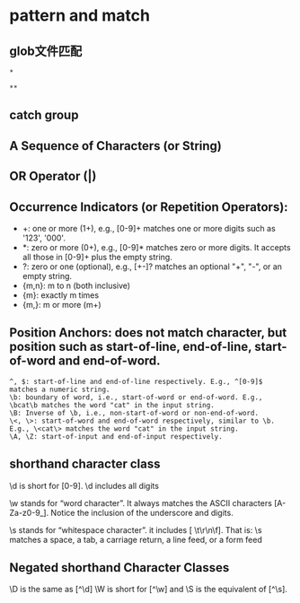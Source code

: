 # pattern and match

## glob文件匹配


`*`

`**`


## catch group

## A Sequence of Characters (or String)

## OR Operator (|)

## Occurrence Indicators (or Repetition Operators):

- +: one or more (1+), e.g., [0-9]+ matches one or more digits such as '123', '000'.
- \*: zero or more (0+), e.g., [0-9]* matches zero or more digits. It accepts all those in [0-9]+ plus the empty string.
- ?: zero or one (optional), e.g., [+-]? matches an optional "+", "-", or an empty string.
- {m,n}: m to n (both inclusive)
- {m}: exactly m times
- {m,}: m or more (m+)


## Position Anchors: does not match character, but position such as start-of-line, end-of-line, start-of-word and end-of-word.

    ^, $: start-of-line and end-of-line respectively. E.g., ^[0-9]$ matches a numeric string.
    \b: boundary of word, i.e., start-of-word or end-of-word. E.g., \bcat\b matches the word "cat" in the input string.
    \B: Inverse of \b, i.e., non-start-of-word or non-end-of-word.
    \<, \>: start-of-word and end-of-word respectively, similar to \b. E.g., \<cat\> matches the word "cat" in the input string.
    \A, \Z: start-of-input and end-of-input respectively.



## shorthand character class

\d is short for [0-9]. \d includes all digits

\w stands for “word character”. It always matches the ASCII characters [A-Za-z0-9_]. Notice the inclusion of the underscore and digits.

\s stands for “whitespace character”.  it includes [ \t\r\n\f]. That is: \s matches a space, a tab, a carriage return, a line feed, or a form feed

## Negated  shorthand Character Classes

\D is the same as [^\d]  \W is short for [^\w] and \S is the equivalent of [^\s].





[^1]: [regex](https://www.regular-expressions.info/shorthand.html)
[^2]: [regex](https://www3.ntu.edu.sg/home/ehchua/programming/howto/Regexe.html#:~:text=A%20Regular%20Expression%20(or%20Regex,characters%2C%20metacharacters%20(such%20as%20.)
